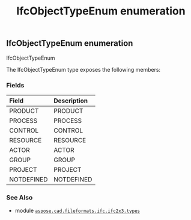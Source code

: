 ﻿---
title: IfcObjectTypeEnum enumeration
second_title: Aspose.CAD for Python via .NET API References
description: 
type: docs
weight: 2550
url: /aspose.cad.fileformats.ifc.ifc2x3.types/ifcobjecttypeenum/
is_root: false
---

## IfcObjectTypeEnum enumeration

IfcObjectTypeEnum



The IfcObjectTypeEnum type exposes the following members:

### Fields
| Field | Description |
| :- | :- |
| PRODUCT | PRODUCT |
| PROCESS | PROCESS |
| CONTROL | CONTROL |
| RESOURCE | RESOURCE |
| ACTOR | ACTOR |
| GROUP | GROUP |
| PROJECT | PROJECT |
| NOTDEFINED | NOTDEFINED |



### See Also
* module [`aspose.cad.fileformats.ifc.ifc2x3.types`](..)
